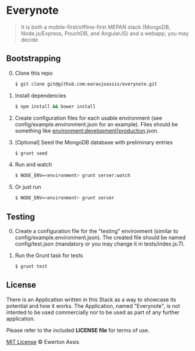 # Everynote

> It is both a mobile-first/offline-first MEPAN stack (MongoDB, Node.js/Express, PouchDB, and AngularJS) and a webapp; you may decide

## Bootstrapping

0. Clone this repo

   ```sh
   $ git clone git@github.com:earaujoassis/everynote.git
   ```

1. Install dependencies

   ```sh
   $ npm install && bower install
   ```

2. Create configuration files for each usable environment (see config/example.environment.json for
an example). Files should be something like <environment:development|production>.json.

3. [Optional] Seed the MongoDB database with preliminary entries

   ```sh
   $ grunt seed
   ```

4. Run and watch

   ```sh
   $ NODE_ENV=<environment> grunt server:watch
   ```

4. Or just run

   ```sh
   $ NODE_ENV=<environment> grunt server
   ```

## Testing

0. Create a configuration file for the "testing" environment (similar to config/example.environment.json).
The created file should be named config/test.json (mandatory or you may change it in tests/index.js:7).

1. Run the Grunt task for tests

   ```sh
   $ grunt test
   ```

## License

There is an Application written in this Stack as a way to showcase its potential and how it works. The Application, named "Everynote", is not intented to be used commercially nor to be used as part of any further application.

Please refer to the included **LICENSE file** for terms of use.

[MIT License](http://earaujoassis.mit-license.org/) &copy; Ewerton Assis
